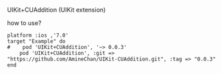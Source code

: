 UIKit+CUAddition (UIKit extension)

how to use?

    platform :ios ,'7.0'
    target "Example" do
    #    pod 'UIKit+CUAddition', '~> 0.0.3'
        pod 'UIKit+CUAddition', :git => "https://github.com/AmineChan/UIKit-CUAddition.git", :tag => "0.0.3"
    end
